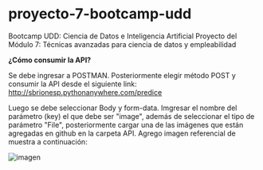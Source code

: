 # proyecto-7-bootcamp-udd
Bootcamp UDD: Ciencia de Datos e Inteligencia Artificial Proyecto del Módulo 7: Técnicas avanzadas para ciencia de datos y empleabilidad

**¿Cómo consumir la API?**

Se debe ingresar a POSTMAN. Posteriormente elegir método POST y consumir la API desde el siguiente link:
http://sbrionesp.pythonanywhere.com/predice

Luego se debe seleccionar Body y form-data. Imgresar el nombre del parámetro (key) el que debe ser "image", además de seleccionar el tipo de parámetro "File", posteriormente cargar una de las imágenes que están agregadas en github en la carpeta API. Agrego imagen referencial de muestra a continuación:

![imagen](https://github.com/SBrionesP/proyecto-7-bootcamp-udd/assets/153693058/0f302eea-8cea-4f94-bd3c-a734cc46f6e3)
